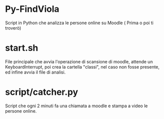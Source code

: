 # Py-FindViola
Script in Python che analizza le persone online su Moodle ( Prima o poi ti troverò)

# start.sh
File principale che avvia l'operazione di scansione di moodle, attende un KeyboardInterrupt, poi crea la cartella "classi", nel caso non fosse presente, ed infine avvia il file di analisi.

# script/catcher.py
Script che ogni 2 minuti fa una chiamata a moodle e stampa a video le persone online.<br>
